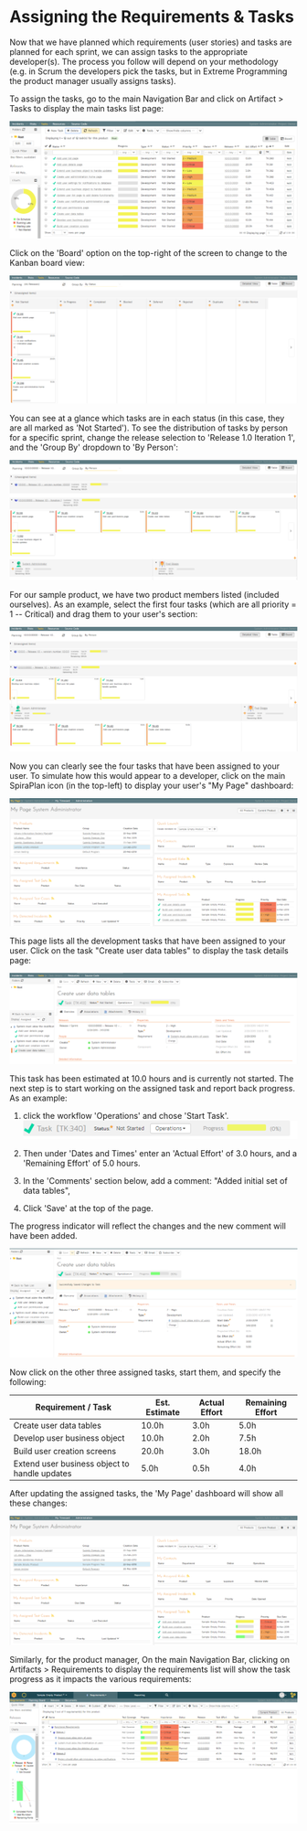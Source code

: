 # Assigning the Requirements & Tasks

Now that we have planned which requirements (user stories) and tasks are
planned for each sprint, we can assign tasks to the appropriate
developer(s). The process you follow will depend on your methodology
(e.g. in Scrum the developers pick the tasks, but in Extreme Programming
the product manager usually assigns tasks).

To assign the tasks, go to the main Navigation Bar and click on Artifact
\> Tasks to display the main tasks list page:

![](img/Assigning_the_Requirements_&_Tasks_41.png)




Click on the 'Board' option on the top-right of the screen to change to
the Kanban board view:

![](img/Assigning_the_Requirements_&_Tasks_42.png)




You can see at a glance which tasks are in each status (in this case,
they are all marked as 'Not Started'). To see the distribution of tasks
by person for a specific sprint, change the release selection to
'Release 1.0 Iteration 1', and the 'Group By' dropdown to 'By Person':

![](img/Assigning_the_Requirements_&_Tasks_43.png)




For our sample product, we have two product members listed (included
ourselves). As an example, select the first four tasks (which are all
priority = 1 -- Critical) and drag them to your user's section:

![](img/Assigning_the_Requirements_&_Tasks_44.png)




Now you can clearly see the four tasks that have been assigned to your
user. To simulate how this would appear to a developer, click on the
main SpiraPlan icon (in the top-left) to display your user's "My Page"
dashboard:

![](img/Assigning_the_Requirements_&_Tasks_45.png)




This page lists all the development tasks that have been assigned to
your user. Click on the task "Create user data tables" to display the
task details page:

![](img/Assigning_the_Requirements_&_Tasks_46.png)




This task has been estimated at 10.0 hours and is currently not started.
The next step is to start working on the assigned task and report back
progress. As an example:

1.  click the workflow 'Operations' and chose 'Start Task'.
![](img/Assigning_the_Requirements_&_Tasks_47.png)




2.  Then under 'Dates and Times' enter an 'Actual Effort' of 3.0 hours,
and a 'Remaining Effort' of 5.0 hours.

3.  In the 'Comments' section below, add a comment: "Added initial set
of data tables",

4.  Click 'Save' at the top of the page.

The progress indicator will reflect the changes and the new comment will
have been added.

![](img/Assigning_the_Requirements_&_Tasks_48.png)




Now click on the other three assigned tasks, start them, and specify the
following:

| **Requirement / Task**            |  **Est. Estimate** |  **Actual Effort** |  **Remaining Effort** |
| ---------- | ---------- | --------- | ---------- |
| Create user data tables                       |  10.0h             |  3.0h              |  5.0h |
| Develop user business object                  |  10.0h             |  2.0h              |  7.5h |
| Build user creation screens                   |  20.0h             |  3.0h              |  18.0h |
| Extend user business object to handle updates |  5.0h              |  0.5h              |  4.0h |

After updating the assigned tasks, the 'My Page' dashboard will show all
these changes:

![](img/Assigning_the_Requirements_&_Tasks_49.png)




Similarly, for the product manager, On the main Navigation Bar, clicking
on Artifacts \> Requirements to display the requirements list will show
the task progress as it impacts the various requirements:

![](img/Assigning_the_Requirements_&_Tasks_50.png)




